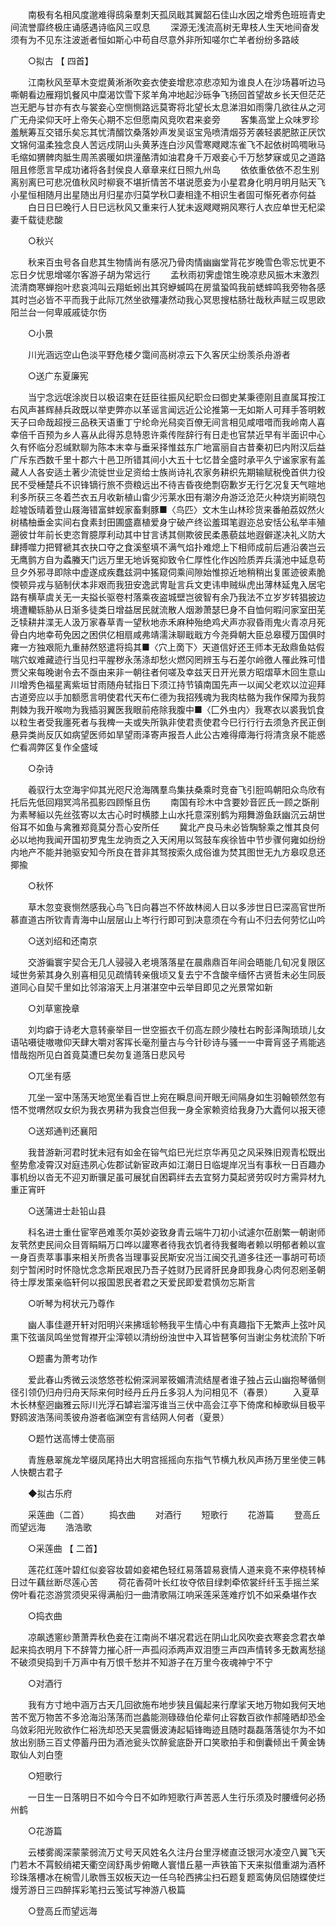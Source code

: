 <!-- { "loadSidebar": true } -->
　　南极有名相风度邈难得鸱枭羣刺天孤凤戢其翼韶石佳山水因之增秀色班班青史间流誉靡终极庄诵感遇诗临风三叹息 
　　深源无浅流高树无卑枝人生天地间奋发须有为不见东注波逝者恒如斯心中苟自尽意外非所知嗟尔亡羊者纷纷多路岐 

　　○拟古 【 四首】 

　　江南秋风至草木变焜黄淅淅吹妾衣使妾增悲凉悲凉知为谁良人在沙场暮听边马嘶朝看边雁翔饥餐风中糜渴饮雪下浆羊角冲地起沙砾争飞扬回首望故乡长天但茫茫岂无肥与甘亦有衣与裳妾心空恻恻路远莫寄将北望长太息涕泪如雨霶几欲往从之河广无舟梁仰天吁上帝矢心期不忘但愿南风竞吹君来妾旁 
　　客集高堂上众味罗珍羞觥筹互交错乐矣忘其忧清醑饮桑落妙声发吴讴宝凫喷清烟芬芳袭轻裘肥脓正厌饮文锦何温柔独念良人苦远戍阴山头黄茅连白沙风雪寒飕飕冻雀飞不起依树鸣啁啾马毛缩如猬髀肉胝生周羔裘暖如烘潼酪清如油君身千万艰妾心千万愁梦寐或见之道路阻且修愿言早成功诸将各封侯良人章章来红日照九州岛 
　　依依重依依不忍生别离别离巳可悲况值秋风时柳衰不堪折情苦不堪说愿妾为小星君身化明月明月贴天飞小星恒相随月出星随出月归星亦归莫学秋□妻相逢不相识生者固可惭死者亦何益 
　　白日日巳晚行人日巳远秋风又重来行人犹未返飕飕朔风寒行人衣应单世无杞梁妻千载徒悲酸 

　　○秋兴 

　　秋来百虫号各自悲其生物情尚有感况乃骨肉情幽幽堂背花岁晚雪色零忘忧更不忘日夕忧思增嗟尔客游子胡为常远行 
　　孟秋雨初霁虚馆生晚凉悲风振木末激烈流清商寒蝉抱叶悲哀鸿叫云翔蚯蚓出其窍蛜蝛鸣在房螀蛩鸣我前蟋蟀鸣我旁物各感其时岂必皆不平而我于此际兀然坐欲殭凄然动我心冥思搜枯肠壮哉秋声赋三叹思欧阳兰台一何卑戚戚徒尔伤 

　　○小景 

　　川光涵远空山色淡平野危楼夕霭间高树凉云下久客厌尘纷羡杀舟游者 

　　○送广东夏廉宪 

　　当宁念远氓涂炭日以极诏柬在廷臣往振风纪职佥曰御史某秉德刚且直属耳按江右风声甚辉赫兵政既以举吏弊亦以革谣言闻远近公论推第一无如斯人可拜手答明敕天子曰命哉超授三品秩天语重丁宁纶命光舄奕百僚无间言相见咸唶唶而我岭南人喜幸倍千百预为乡人喜从此得苏息特恩许乘传陛辞行有日走也官禁近早有半面识中心久有怀临分忍缄默聊为陈本末幸与垂采择惟兹东广地富丽自古昔秦初巳内附汉后益广斥东西数千里十郡六十邑卫所错其间小大五十七忆昔全盛时承平久宁谧家家有盖藏人人各安适土著少流徙世业足资给士族尚诗礼农家务耕织先期输赋税俛首供力役民不受棰楚兵不识锋镝行旅不赍粮远出不待吉昏夜绝剽窃歉岁无行乞况复天气暄地利多所获三冬着苎衣五月收新植山畬少污莱水田有潮汐舟游泛沧茫火种烧屴崱晓包趁墟饭晴着登山屐海错富蚌蚬家畜剩豚■〈鸟匹〉文木生山林珍货来番舶荔奴然火树橘柚垂金实间右食素封田圃盛嘉植爱身宁破产终讼羞珥笔遐迩总安恬公私举丰殖遡彼廿年前长吏恣胷臆厚利动其中甘言诱其侧欺彼民柔愚藐兹地遐僻遂决礼义防大肆搏噬力把臂褫其衣抉口夺之食溪壑填不满气焰扑难熄上下相师成前后逓沿袭岂云无鹰鹯方自为蟊螣天门远万里无地诉冤抑致令仁厚性化作凶险质弄兵潢池中延息苟旦夕外邪寻即除中虚遂成疾蠢兹洞中猺窥伺乘间隙始惟掠近地稍稍出复匿迹彼素脆愞顿异戎与貊制伏本非艰而我狃安逸武冑耻言兵文吏讳申贼纵虎出薄林延鬼入居宅路有横草虞关无一夫搤长驱卷村落乘夜盗城壁岂彼智有余乃我法不立岁岁转猖披边境遭轥轹胁从日渐多徒类日增益居民就流散人烟渺萧瑟巳身不自恤何暇问家室田芜乏犊耕井渫无人汲万家春草青一望秋地赤禾麻种殆绝鸡犬声亦寂昏雨鬼火青凉月死骨白内地幸苟免因之困供亿相扇咸弗靖濡沬聊戢戢方今尧舜朝大臣总皋稷万国俱时雍一方独艰阨九重赫然怒遣将捣其■〈穴上啇下〉天道信好还王师本无敌鼎鱼姑假喘穴蚁难藏迹行当见扫平腥秽永荡涤却愁火燃冈罔辨玉与石差尔岭徼人罹此殊可惜贾父来每晚谢令去不亟由来非一朝往者何嗟及幸兹天日开光景方昭熠草木回生意山川增秀色福星离紫垣甘雨随舟轼指日下须江持节镇南国先声一以闻父老欢以泣迎拜古道旁应以手加额愿言明使君代天布仁德为我招残魂为我肉枯骼为我作保障为我剪荆棘为我开喉吻为我插羽翼医我眼前疮除我腹中■〈匚外虫内〉我寒衣以裘我饥食以粒生者受我廛死者与我椑一夫或失所孰非使君责使君今巳行行行去须急齐民正倒悬异类尚反仄如病望医师如旱望雨泽寄声报吾人此公古难得瘴海行将清贪泉不能惑伫看凋弊区复作全盛域 

　　○杂诗 

　　羲驭行太空海宇仰其光咫尺沧海隅羣鸟集扶桑乘时竞奋飞引脰鸣朝阳众鸟欣有托后先低回翔冥鸿吊孤影四顾惭且伤 
　　南国有珍木中含要妙音匠氏一顾之斲削为素琴絙以先丝弦寄以太古心时时横膝上山水托意深别鹤为翔舞游鱼跃幽沉云胡世俗耳不如鱼与禽雅郑竟莫分吾心安所任 
　　冀北产良马未必皆騊駼乘之惟其良何必以地拘我闻开国初罗鬼生龙驹贡之入天闲用以驾鼓车疾徐皆中节步骤何雍如纷纷内地产不能并驰驱安知今所良在昔非其驽按索久成俗谁为焚其图世无九方皋叹息还揶揄 

　　○秋怀 

　　草木忽变衰恻然感我心鸟飞日向暮岂不怀故林阅人日以多涉世日巳深高官世所慕直道古所钦青青海中山层层山上岑行行即可到决意须在今有山不归去何劳忆山吟 

　　○送刘绍和还南京 

　　交游徧寰宇契合无几人骎骎入老境落落星在晨鼎鼎百年间会晤能几旬况复限区域世务萦其身久别喜相见见疏情转亲俄顷又复去宁不含酸辛缅怀古贤哲未必生同辰道同心自契千里如比邻溶溶天上月湛湛空中云举目即见之光景常如新 

　　○刘草窻挽章 

　　刘均癖于诗老大意转豪举目一世空振衣千仞高左顾少陵杜右盻彭泽陶琐琐儿女语呫嗫徒嗷嗷仰天肆大嚼对客挥长毫剂量古与今针砂诗与骚一一中膏肓竖子焉能逃惜哉抱所见白首竟莫遭巳矣勿复道落日悲风号 

　　○兀坐有感 

　　兀坐一室中荡荡天地宽坐看百世上宛在瞬息间开眼无间隔身如生羽翰顿然忽有悟不觉喟然叹女织为我衣男耕为我食岂但我一身全家赖资给我身乃大蠹何以报天德 

　　○送郑通判还襄阳 


　　我昔游新河君时犹未冠有如金在镕气焰巳光烂京华再见之风采殊旧观青松既出壑势愈凌霄汉对庭违夙心佐郡试新宦政声如江潮日日临堤岸况当有事秋一日百趣办事机纷以沓无不迎刃断骥足虽可展犹自困羁绊去去宜努力莫起贤劳叹时方需异材九重正宵旰 

　　○送蒲进士赴铅山县 

　　科名进士重仕宦宰邑难羡尔英妙姿致身青云端牛刀初小试遽尔莅剧繁一朝谢师友茕然吏民间众目胥睊睊万口哗以讙寒者待我衣饥者待我餐晦者赖以明郁者赖以宣一身百责萃事事来相关所贵各当理事妥民斯安况当江闽交孔道多往还一事胡可苟顷刻宁暂闲时时怀隐忧念念斯民艰民乃吾子姓财乃民肾肝民身即我身心肉何忍剜圣朝待士厚发策亲临轩何以报国恩民者君之天爱民即爱君慎勿忘斯言 

　　○听琴为柯状元乃尊作 

　　幽人事佳遯开轩对阳明兴来拂瑶轸畅我平生情心中有真趣指下无繁声上弦叶风熏下弦谐凤鸣坐觉胷襟开尘滓顿以清纷纷浊世中入耳皆琶筝何当谢尘务枕流阶下听 

　　○题畵为萧考功作 

　　爱此春山秀微云淡悠悠苍松俯深涧翠筱媚清流结屋者谁子独占云山幽抱琴循侧径引领仍归舟归舟天际来何时经丹丘丹丘多羽人为问相见不（春景） 
　　入夏草木长林壑迥幽雅云际川光浮石罅岩溜泻谁当三伏中高会江亭下倚席和棹歌纵目极平野鸥波浩荡间羡彼舟游者临渊空有言结网人何者（夏景） 

　　○题竹送高博士使高丽 

　　青旌悬翠旄龙竿缀凤尾持出大明宫摇摇向东指气节横九秋风声扬万里坐使三韩人快覩古君子 

　　◆拟古乐府 

　　采莲曲（二首） 
　　捣衣曲 
　　对酒行 
　　短歌行 
　　花游篇 
　　登高丘而望远海 
　　浩浩歌 

　　○采莲曲 【 二首】 

　　莲花红莲叶碧红似妾容妆碧如妾裙色轻红易落碧易衰情人道来竟不来停桡转棹日过午藕丝断尽莲心苦 
　　荷花香荷叶长红妆夺侬目绿刺牵侬裳纤纤玉手摇兰桨傍叶看花恣游赏须臾采得满船归一曲清歌隔江响采莲采莲难疗饥不如采桑堪作衣 

　　○捣衣曲 

　　凉飙透窻纱萧萧弄秋色妾在江南尚不堪况君远在阴山北风吹妾衣寒妾念君衣单起来捣衣明月下不辞膂力摧心肝一声孤闷添两声双泪堕三声四声情转多无数离愁搥不破须臾捣到千万声中有万恨千愁并不知游子在万里今夜魂神宁不宁 

　　○对酒行 

　　我有方寸地中涵万古天几回欲施布地步狭且偏起来行摩挲天地万物如我何天地苦不宽万物苦不多沧海沿荡荡而岂蠡能测碌碌伯伦辈何止容数百欲作郝隆晒却恐金乌敛彩阳光败欲作仁裕洗却恐天吴震慑波涛起韬锋晦迹且随时磊磊落落徒尔为不如放出别肠三百丈停蓄丹田为酒池瓮头饮醉瓮底卧开口笑歌拍手和倒囊倾出千黄金铸取仙人刘白堕 

　　○短歌行 

　　一日生一日落明日不如今今日不如昨短歌行声苦恶人生行乐须及时腰缠何必扬州鹤 

　　○花游篇 

　　云楼雾阁深蒙蒙弱流万丈号天风姓名久注丹台里浮槎直泛银河水凌空八翼飞天门若木不罥鲛绡裙天衢空阔舒禹步俯瞰人寰惜丘墓一声铁笛下天来拟借重湖为酒杯珍珠落槽冰在椀雪儿歌唇玉奴板天边一任乌轮西拂尘扫石题复题鸾俦凤侣随蝶使烂熳芳游日三四醉挥彩笔扫云笺试写神游八极篇 

　　○登高丘而望远海 

